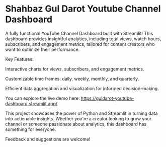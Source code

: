 # Shahbaz Gul Darot Youtube Channel Dashboard

A fully functional YouTube Channel Dashboard built with Streamlit! 
This dashboard provides insightful analytics, including total views, watch hours, subscribers, and engagement metrics, tailored for content creators who want to optimize their performance.

Key Features:

Interactive charts for views, subscribers, and engagement metrics.

Customizable time frames: daily, weekly, monthly, and quarterly.

Efficient data aggregation and visualization for informed decision-making.

You can explore the live demo here: https://guldarot-youtube-dashboard.streamlit.app/

This project showcases the power of Python and Streamlit in turning data into actionable insights. Whether you're a creator looking to grow your channel or someone passionate about analytics, this dashboard has something for everyone.

Feedback and suggestions are welcome!
